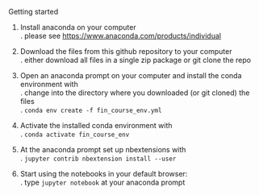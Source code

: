 
Getting started

1. Install anaconda on your computer<br/>
   . please see https://www.anaconda.com/products/individual

2. Download the files from this github repository to your computer<br/>
   . either download all files in a single zip package or git clone the repo

3. Open an anaconda prompt on your computer and install the conda environment with<br/>
   . change into the directory where you downloaded (or git cloned) the files<br/>
   . `conda env create -f fin_course_env.yml`
 
4. Activate the installed conda environment with<br/>
   . `conda activate fin_course_env`

5. At the anaconda prompt set up nbextensions with<br/>
   . `jupyter contrib nbextension install --user`

6. Start using the notebooks in your default browser:<br/>
   . type `jupyter notebook` at your anaconda prompt
